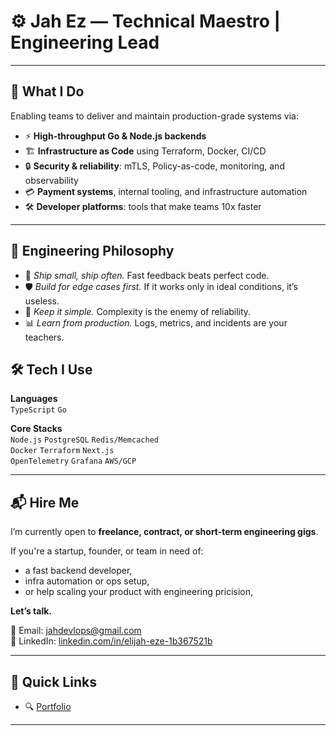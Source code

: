 # ⚙️ Jah Ez — Technical Maestro | Engineering Lead

---

## 🚀 What I Do

Enabling teams to deliver and maintain production-grade systems via:

- ⚡ **High-throughput Go & Node.js backends**
- 🏗 **Infrastructure as Code** using Terraform, Docker, CI/CD
- 🔒 **Security & reliability**: mTLS, Policy-as-code, monitoring, and observability
- 💳 **Payment systems**, internal tooling, and infrastructure automation
- 🛠️ **Developer platforms**: tools that make teams 10x faster
 
---

## 🧠 Engineering Philosophy

- 🚀 *Ship small, ship often.* Fast feedback beats perfect code.
- 🛡 *Build for edge cases first.* If it works only in ideal conditions, it’s useless.
- 🧩 *Keep it simple.* Complexity is the enemy of reliability.
- 📊 *Learn from production.* Logs, metrics, and incidents are your teachers.


## 🛠 Tech I Use

**Languages**  
`TypeScript` `Go`

**Core Stacks**  
`Node.js` `PostgreSQL` `Redis/Memcached`  
`Docker` `Terraform` `Next.js`  
`OpenTelemetry` `Grafana` `AWS/GCP`  

---

## 📬 Hire Me

I’m currently open to **freelance, contract, or short-term engineering gigs**.

If you're a startup, founder, or team in need of:

- a fast backend developer,
- infra automation or ops setup,
- or help scaling your product with engineering pricision,

**Let’s talk.**

📧 Email: [jahdevlops@gmail.com](mailto:jahdevlops@gmail.com)  
🔗 LinkedIn: [linkedin.com/in/elijah-eze-1b367521b](https://linkedin.com/in/elijah-eze-1b367521b)

---

## 📌 Quick Links

- 🔍 [Portfolio](https://jah.pages.dev)   
---

